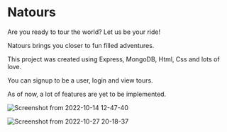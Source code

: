 # Natours
Are you ready to tour the world? Let us be your ride! 

Natours brings you closer to fun filled adventures. 

This project was created using Express, MongoDB, Html, Css and lots of love.

You can signup to be a user, login and view tours. 

As of now, a lot of features are yet to be implemented.

![Screenshot from 2022-10-14 12-47-40](https://user-images.githubusercontent.com/67459221/198379477-404416d2-54c1-43c0-bce8-f7cae264214d.png)

![Screenshot from 2022-10-27 20-18-37](https://user-images.githubusercontent.com/67459221/198379492-6c854f4a-7569-4837-a226-5acb35d3c5fc.png)
